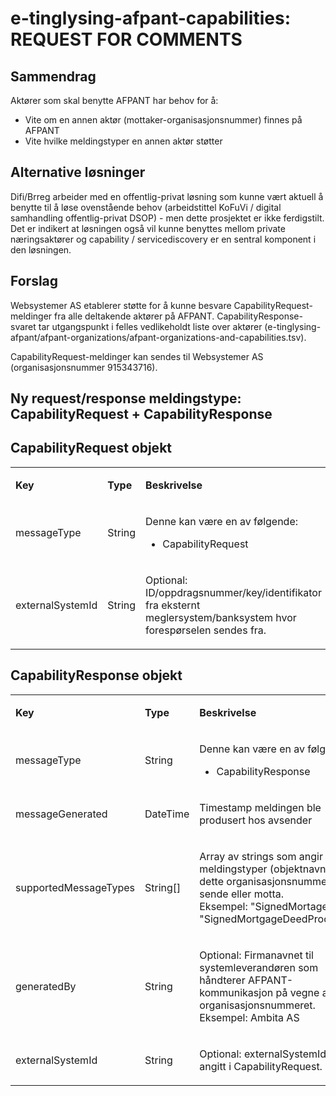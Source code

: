# e-tinglysing-afpant-capabilities: REQUEST FOR COMMENTS
## Sammendrag
Aktører som skal benytte AFPANT har behov for å:
* Vite om en annen aktør (mottaker-organisasjonsnummer) finnes på AFPANT
* Vite hvilke meldingstyper en annen aktør støtter

## Alternative løsninger
Difi/Brreg arbeider med en offentlig-privat løsning som kunne vært aktuell å benytte til å løse ovenstående behov (arbeidstittel KoFuVi / digital samhandling offentlig-privat DSOP) - men dette prosjektet er ikke ferdigstilt.
Det er indikert at løsningen også vil kunne benyttes mellom private næringsaktører og capability / servicediscovery er en sentral komponent i den løsningen.

## Forslag
Websystemer AS etablerer støtte for å kunne besvare CapabilityRequest-meldinger fra alle deltakende aktører på AFPANT. CapabilityResponse-svaret tar utgangspunkt i felles vedlikeholdt liste over aktører (e-tinglysing-afpant/afpant-organizations/afpant-organizations-and-capabilities.tsv).

CapabilityRequest-meldinger kan sendes til Websystemer AS (organisasjonsnummer 915343716). 

## Ny request/response meldingstype: CapabilityRequest + CapabilityResponse
## CapabilityRequest objekt
<table>
	<tbody>
		<tr>
			<td><p><strong>Key</strong></p></td>
			<td><p><strong>Type</strong></p></td>
			<td><p><strong>Beskrivelse</strong></p></td>
		</tr>
		<tr>
			<td><p>messageType</p></td>
			<td><p>String</p></td>
			<td><p>Denne kan være en av følgende:</p><ul><li>CapabilityRequest</li></ul></td>
		</tr>		 
		<tr>
			<td><p>externalSystemId</p></td>
			<td><p>String</p></td>
			<td><p>Optional: ID/oppdragsnummer/key/identifikator fra eksternt meglersystem/banksystem hvor forespørselen sendes fra.</p></td>
		</tr>
	</tbody>
</table>

## CapabilityResponse objekt
<table>
	<tbody>
		<tr>
			<td><p><strong>Key</strong></p></td>
			<td><p><strong>Type</strong></p></td>
			<td><p><strong>Beskrivelse</strong></p></td>
		</tr>
		<tr>
			<td><p>messageType</p></td>
			<td><p>String</p></td>
			<td><p>Denne kan være en av følgende:</p><ul><li>CapabilityResponse</li></ul></td>
		</tr>
		<tr>
			<td><p>messageGenerated</p></td>
			<td><p>DateTime</p></td>
			<td><p>Timestamp meldingen ble produsert hos avsender</p></td>
		</tr>           
		<tr>
			<td><p>supportedMessageTypes</p></td>
			<td><p>String[]</p></td>
			<td><p>Array av strings som angir hvilke meldingstyper (objektnavn) som dette organisasjonsnummeret kan sende eller motta.
            <br>Eksempel: "SignedMortageDeed" "SignedMortgageDeedProcessed"</p></td>
		</tr>       		 
		<tr>
			<td><p>generatedBy</p></td>
			<td><p>String</p></td>
			<td><p>Optional: Firmanavnet til  systemleverandøren som håndterer AFPANT-kommunikasjon på vegne av organisasjonsnummeret.
            <br>Eksempel: Ambita AS</p></td>
		</tr>        	
		<tr>
			<td><p>externalSystemId</p></td>
			<td><p>String</p></td>
			<td><p>Optional: externalSystemId som angitt i CapabilityRequest.</p></td>
		</tr>
	</tbody>
</table>
